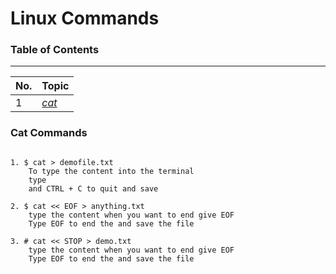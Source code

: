 # Linux Commands 
### Table of Contents
---
| No. | Topic                                                                   |
| --- | ----------------------------------------------------------------------- |
| 1   | [*cat*](https://github.com/prakash-sparrow/study-material/blob/main/Linux-Commands/newfile.md#cat-commands)
 
### Cat Commands
```

1. $ cat > demofile.txt
    To type the content into the terminal
    type
    and CTRL + C to quit and save

2. $ cat << EOF > anything.txt
    type the content when you want to end give EOF
    Type EOF to end the and save the file

3. # cat << STOP > demo.txt
    type the content when you want to end give EOF
    Type EOF to end the and save the file

```

